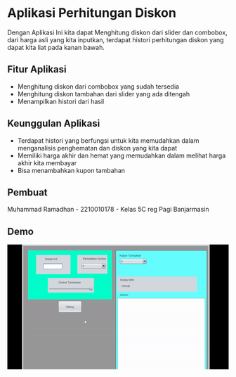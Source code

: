 
# Aplikasi Perhitungan Diskon

Dengan Aplikasi Ini kita dapat Menghitung diskon dari slider dan combobox, dari harga asli yang kita inputkan, terdapat histori perhitungan diskon yang dapat kita liat pada kanan bawah.

## Fitur Aplikasi

- Menghitung diskon dari combobox yang sudah tersedia
- Menghitung diskon tambahan dari slider yang ada ditengah
- Menampilkan histori dari hasil


## Keunggulan Aplikasi
- Terdapat histori yang berfungsi untuk kita memudahkan dalam menganalisis penghematan dan diskon yang kita dapat
- Memiliki harga akhir dan hemat yang memudahkan dalam  melihat harga akhir kita membayar
- Bisa menambahkan kupon tambahan


## Pembuat

Muhammad Ramadhan - 2210010178 - Kelas 5C reg Pagi Banjarmasin


## Demo

![App Screenshot](https://github.com/HaxsUr/PerhitunganDiskon-PBO2/blob/main/gmbr/bukti.gif)



